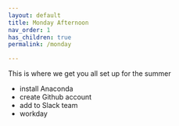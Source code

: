 ```yaml
---
layout: default
title: Monday Afternoon
nav_order: 1
has_children: true
permalink: /monday

---
```


This is where we get you all set up for the summer
- install Anaconda
- create Github account
- add to Slack team
- workday 
